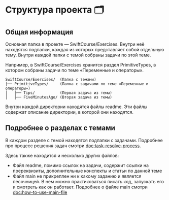 # Структура проекта 🗂️

## Общая информация

Основная папка в проекте — SwiftCourse/Exercises. Внутри неё находятся подпапки, каждая из которых представляет собой отдельную тему. Внутри каждой папки с темой собраны задачи по этой теме.  

Например, в SwiftCourse/Exercises хранится раздел PrimitiveTypes, в котором собраны задачи по теме «Переменные и операторы». 

```
SwiftCourse/Exercises/  (Папка с темами)  
├── PrimitiveTypes/     (Папка с задачами по теме «Переменные и операторы»)  
│   ├── Tips/           (Первая задача из темы)  
│   ├── FiveMinutesAgo/ (Вторая задача из темы)
```   

Внутри каждой директории находятся файлы readme. Эти файлы содержат описание директории, в которой они находятся. 

## Подробнее о разделах с темами

В каждом разделе с темой находятся подпапки с задачами. Подробнее про процесс решения задач смотри <doc:task-resolve-process>. 

Здесь также находится и несколько других файлов: 
- Файл readme, помимо ссылок на задачи, содержит ссылки на пререквизиты, дополнительные конспекты и статьи по данной теме 
- Файл main не прикреплен ни к какому заданию и является песочницей. В нем можно практиковаться писать код, запускать его и смотреть как он работает. Подробнее о файле main смотри <doc:how-to-use-main-file>
